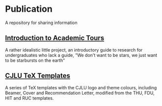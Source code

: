 # Publication
A repository for sharing information

## [Introduction to Academic Tours](https://github.com/thinkswhat/Publication/tree/d15f948cc298c6060066331384be5c8cba037911/Introduction%20to%20Academic%20Tours)
A rather idealistic little project, an introductory guide to research for undergraduates who lack a guide, "We don't want to be stars, we just want to be starbursts on the earth"

## [CJLU TeX Templates](https://github.com/thinkswhat/Publication/tree/29cd1da9eff3e12dc02e0ee5735e10da1ec82cdc/CJLU/TeX%20Templates)
A series of TeX templates with the CJLU logo and theme colours, including Beamer, Cover and Recommendation Letter, modified from the THU, FDU, HIT and RUC templates.
